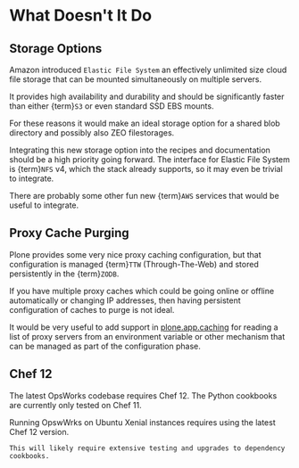 # What Doesn't It Do

## Storage Options

Amazon introduced `Elastic File System` an effectively unlimited size cloud file storage that can
be mounted simultaneously on multiple servers.

It provides high availability and durability and should be significantly faster than either {term}`S3` or even standard SSD EBS mounts.

For these reasons it would make an ideal storage option for a shared blob directory and possibly also ZEO filestorages.

Integrating this new storage option into the recipes and documentation should be a high priority going forward.
The interface for Elastic File System is {term}`NFS` v4, which the stack already supports, so it may even be trivial to integrate.

There are probably some other fun new {term}`AWS` services that would be useful to integrate.

## Proxy Cache Purging

Plone provides some very nice proxy caching configuration, but that configuration is managed
{term}`TTW` (Through-The-Web) and stored persistently in the {term}`ZODB`.

If you have multiple proxy caches which could be going online or offline automatically or changing IP addresses,
then having persistent configuration of caches to purge is not ideal.

It would be very useful to add support in [plone.app.caching](https://github.com/plone/plone.app.caching)
for reading a list of proxy servers from an environment variable or other mechanism that can be managed as part of the configuration phase.

## Chef 12

The latest OpsWorks codebase requires Chef 12.
The Python cookbooks are currently only tested on Chef 11.

Running OpswWrks on Ubuntu Xenial instances requires using the latest Chef 12 version.

```{note}
This will likely require extensive testing and upgrades to dependency cookbooks.
```
